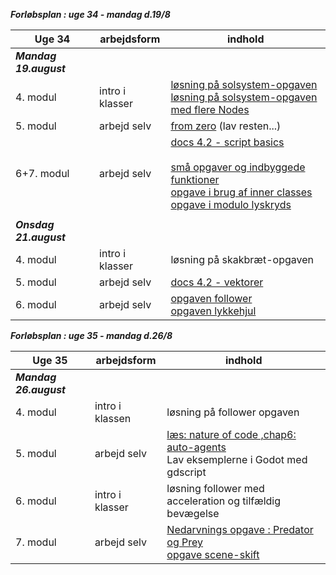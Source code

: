 ***Forløbsplan : uge 34 - mandag d.19/8***

| Uge 34                 | arbejdsform       | indhold                                                                                                                                                                                                                                |
|------------------------|-------------------|----------------------------------------------------------------------------------------------------------------------------------------------------------------------------------------------------------------------------------------|
| ***Mandag 19.august*** |                   |                                                                                                                                                                                                                                        |
| 4. modul               | intro i klasser   | [løsning på solsystem-opgaven](solsystem.txt) <br/> [ løsning på solsystem-opgaven med flere Nodes](https://github.com/digitaltdesignlyngby/solsystem2)                                    |
| 5. modul               | arbejd selv       | [from zero](https://gdquest.github.io/learn-gdscript/)  (lav resten...)                                                                                                                                                                |
| 6+7. modul             | arbejd selv       | [docs 4.2 - script basics](https://docs.godotengine.org/en/4.2/tutorials/scripting/gdscript/index.html) <br/><br/>  [små opgaver og indbyggede funktioner](opgaver_basic.pdf) <br/> [opgave i brug af inner classes](opgave_draaber.md) <br/> [opgave i modulo lyskryds](opgave_lyskryds.md)    |
|                        |                   |                                                                                                                                                                                                                                        |
| ***Onsdag 21.august*** |                   |                                                                                                                                                                                                                                        |
| 4. modul               | intro i klasser   | løsning på skakbræt-opgaven                                                                                                                                                                                                            |
| 5. modul               | arbejd selv       | [docs 4.2 - vektorer](https://docs.godotengine.org/en/stable/tutorials/math/vector_math.html#)                                                                                                                                         |
| 6. modul               | arbejd selv       | [opgaven follower](opgave_follower.html) <br/> [opgaven lykkehjul](opgave_lykkehjulet.pdf)                                                                                                                                             |


***Forløbsplan : uge 35 - mandag d.26/8***

| Uge 35                 | arbejdsform       | indhold                                                                                                                                                                                                                                |
|------------------------|-------------------|----------------------------------------------------------------------------------------------------------------------------------------------------------------------------------------------------------------------------------------|
| ***Mandag 26.august*** |                   |                                                                                                                                                                                                                                        |
| 4. modul               | intro i klassen   | løsning på follower opgaven                                                                                                                                                                                                            |
| 5. modul               | arbejd  selv      | [læs: nature of code ,chap6: auto-agents](https://natureofcode.com/book/chapter-6-autonomous-agents/) <br/> Lav eksemplerne i Godot med gdscript                                                                                       |
| 6. modul               | intro i klasser   | løsning follower med acceleration og tilfældig bevægelse                                                                                                                                                                               |
| 7. modul               | arbejd  selv      | [Nedarvnings opgave : Predator og Prey](opgave_follower_nedarvning.md)  <br/>  [opgave scene-skift](opgave_scene_skift.pdf)                                                                                                            |


